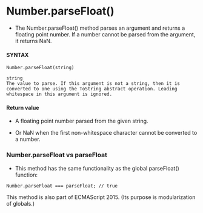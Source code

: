 # Number.parseFloat()

- The Number.parseFloat() method parses an argument and returns a floating point number. If a number cannot be parsed from the argument, it returns NaN.

#### **SYNTAX**

```
Number.parseFloat(string)

string
The value to parse. If this argument is not a string, then it is converted to one using the ToString abstract operation. Leading whitespace in this argument is ignored.
```

#### **Return value**

- A floating point number parsed from the given string.

- Or NaN when the first non-whitespace character cannot be converted to a number.

### Number.parseFloat vs parseFloat

- This method has the same functionality as the global parseFloat() function:

```
Number.parseFloat === parseFloat; // true
```

This method is also part of ECMAScript 2015. (Its purpose is modularization of globals.)
